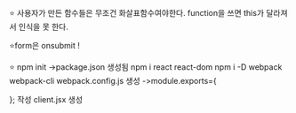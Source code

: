 ⭐️ 사용자가 만든 함수들은 무조건 화살표함수여야한다. function을 쓰면 this가 달라져서 인식을 못 한다.

⭐️form은 onsubmit !

⭐️ 
npm init ->package.json 생성됨
npm i react react-dom 
npm i -D webpack webpack-cli
webpack.config.js 생성 ->module.exports={

}; 작성
client.jsx  생성
 
